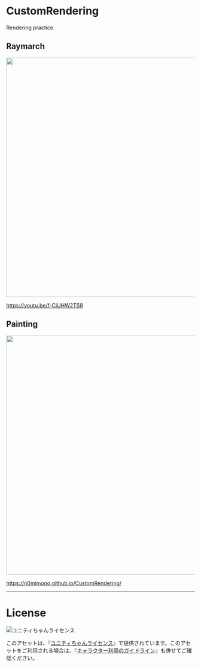 # CustomRendering

Rendering practice

## Raymarch

<img src="https://github.com/n0mimono/CustomRendering/raw/master-ss/misc/screenshot0911_0.jpg" width="640">

https://youtu.be/f-CiUHW2TS8

## Painting

<img src="https://github.com/n0mimono/CustomRendering/raw/master-ss/misc/screenshot0911_1.jpg" width="640">

https://n0mimono.github.io/CustomRendering/

---

# License

<div><img src="http://unity-chan.com/images/imageLicenseLogo.png" alt="ユニティちゃんライセンス"><p>このアセットは、『<a href="http://unity-chan.com/contents/license_jp/" target="_blank">ユニティちゃんライセンス</a>』で提供されています。このアセットをご利用される場合は、『<a href="http://unity-chan.com/contents/guideline/" target="_blank">キャラクター利用のガイドライン</a>』も併せてご確認ください。</p></div>
